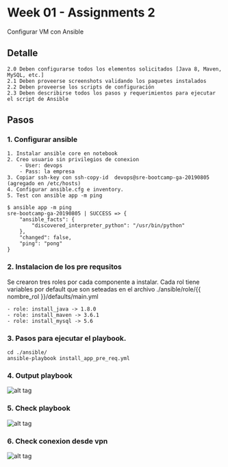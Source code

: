 # Week 01 - Assignments 2
Configurar VM con Ansible

##  Detalle

	2.0 Deben configurarse todos los elementos solicitados [Java 8, Maven, MySQL, etc.]
	2.1 Deben proveerse screenshots validando los paquetes instalados
	2.2 Deben proveerse los scripts de configuración
	2.3 Deben describirse todos los pasos y requerimientos para ejecutar el script de Ansible

## Pasos

### 1. Configurar ansible

	1. Instalar ansible core en notebook
	2. Creo usuario sin privilegios de conexion
		- User: devops
		- Pass: la empresa
	3. Copiar ssh-key con ssh-copy-id  devops@sre-bootcamp-ga-20190805 (agregado en /etc/hosts)
	4. Configurar ansible.cfg e inventory. 
	5. Test con ansible app -m ping

```
$ ansible app -m ping
sre-bootcamp-ga-20190805 | SUCCESS => {
    "ansible_facts": {
        "discovered_interpreter_python": "/usr/bin/python"
    },
    "changed": false,
    "ping": "pong"
}
```
	
### 2. Instalacion de los pre requsitos

Se crearon tres roles por cada componente a instalar. Cada rol tiene variables por default
que son seteadas en el archivo ./ansible/role/{{ nombre_rol }}/defaults/main.yml

	- role: install_java -> 1.8.0
	- role: install_maven -> 3.6.1
	- role: install_mysql -> 5.6

### 3. Pasos para ejecutar el playbook.

```
cd ./ansible/
ansible-playbook install_app_pre_req.yml
```
### 4. Output playbook
![alt tag](https://raw.githubusercontent.com/semperti-bootcamp/sre-bootcamp-ga-20190805/w1a2-ansible/images/ansible-roles.png "ansible-roles")

### 5. Check playbook 
![alt tag](https://raw.githubusercontent.com/semperti-bootcamp/sre-bootcamp-ga-20190805/w1a2-ansible/images/ansible-check.png "ansible-check")

### 6. Check conexion desde vpn
![alt tag](https://raw.githubusercontent.com/semperti-bootcamp/sre-bootcamp-ga-20190805/w1a2-ansible/images/ansible-vpn-check.png "ansible-vpn-check")
